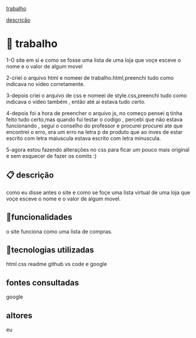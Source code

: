 

[trabalho](#trabalho)

[descrição](#descri%C3%A7%C3%A3o)




# 🚀 trabalho
1-O site em si e como se fosse uma lista de uma loja que voçe esceve o nome e o valor de algum movel

2-criei o arquivo html  e nomeei de trabalho.html,preenchi tudo como indicava no video corretamente.

3-depois criei o arquivo de css e nomeei de style.css,preenchi tudo como indicava o video também , então até ai estava tudo certo.

4-depois foi a hora de preencher o arquivo js, no começo pensei q tinha feito tudo certo,mas quando fui testar o codigo , percebi que não estava funcionando , segui o conselho do professor e procurei procurei ate que encontrei o erro, era um erro na letra p de produto que ao inves de estar escrito com letra maiuscula estava escrito com letra minuscula.

5-agora estou fazendo alterações no css para ficar um pouco mais original e sem esquecer de fazer os comits :)
## 📋 descrição

como eu disse antes o site e como se foçe uma lista virtual de uma loja que voçe esceve o nome e o valor de algum movel.

## 🔧funcionalidades

o site funciona como uma lista de compras.

## 📄tecnologias utilizadas
html css readme github vs code e google

## fontes consultadas 
google

## altores
eu